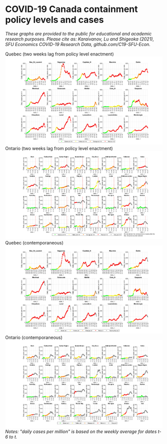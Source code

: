 # COVID-19 Canada containment policy levels and cases
*These graphs are provided to the public for educational and academic research purposes. Please cite as: Karaivanov, Lu and Shigeoka (2021), SFU Economics COVID-19 Research Data, github.com/C19-SFU-Econ.*

Quebec (two weeks lag from policy level enactment)
![Quebec](QC_1b.png?view=raw)
Ontario (two weeks lag from policy level enactment)
![Ontario](ON_1b.png?view=raw)
Quebec (contemporaneous)
![Quebec](QC_1.png?view=raw)
Ontario (contemporaneous)
![Ontario](ON_1.png?view=raw)
*Notes: "daily cases per million" is based on the weekly average for dates t-6 to t.*
